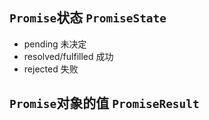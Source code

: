 ## `Promise`状态 `PromiseState`
* pending   未决定
* resolved/fulfilled  成功
* rejected  失败

## `Promise`对象的值 `PromiseResult`
